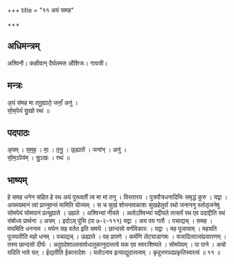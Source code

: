 +++
title = "११ अयं समह"

+++
## अधिमन्त्रम्
अश्विनौ। कक्षीवान् दैर्घतमस औशिजः। गायत्री।

## मन्त्रः
अ॒यं स॑मह मा तनू॒ह्याते॒ जनाँ॒ अनु॑ ।  
सो॒म॒पेयं॑ सु॒खो रथः॑ ॥

## पदपाठः
अ॒यम् । स॒म॒ह॒ । मा॒ । त॒नु॒ । ऊ॒ह्याते॑ । जना॑न् । अनु॑ ।  
सो॒म॒ऽपेय॑म् । सु॒ऽखः । रथः॑ ॥

## भाष्यम्
हे समह धनेन सहित हे रथ अयं पुरूवर्ती त्व मा मां तनु । विस्तारय । पुत्रपौत्रधनादिभिः समृद्धं कुरु । यद्वा । अयमयमानं त्वां प्राप्नुवन्तं मामिति योज्यम् । स च सुखं शोभनावकाशः सुखहेतुर्वा रथो जनाननु स्तोतृजनेषु सोमपेयं सोमपानं प्रत्यूह्याते । उह्यते । अश्विभ्यां नीयते । अतोऽश्विभ्यां यद्दीयते तत्सर्वं रथ एव ददाद्दीति रथं संबोध्य प्रार्थना ॥ अयम् । इदोऽय् पुंसि (पा ७-२-१११) यद्वा । अय पय गतौ । पचाद्यच् । समह । मघमिति धननाम । मघेन सह वर्तत इति समघॆ । छान्दसो वर्णविकारः । यद्वा । मह पूजायाम् । महयति पूजयतीति महो धनम् । पचाद्यच् । ऊह्याते । वह प्रापणे । कर्मणि लेट्याडागमः । यजादित्वात्संप्रसारणम् । तस्य छान्दसो दीर्घः । अदुपदेशाल्लसार्वधातुकानुदात्तत्वे यक एव स्वरःशिष्यते । सोमपेयम् । पा पाने । अचो यदिति भावे यत् । ईद्यतीति ईकारादेशः । यतोऽनाव इत्याद्युदात्तत्वम् । कृदुत्तरपदप्रकृतिस्वरत्वं ॥ ११ ॥